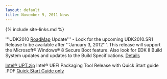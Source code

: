 ```yaml
---
layout: default
title: November 9, 2011 News
---
```

{% include site-links.md %}

'''UDK2010 [RoadMap]({{wiki}}/RoadMap) Update''' - Look for the upcoming UDK2010.SR1 Release to be available after '''January 3, 2012'''. This release will support the Microsoft® Windows® 8 Secure Boot feature. Also look for EDK II Build System updates and updates to the Build Specifications. [Details]({{wiki}}/RoadMap) 


[Intel® UPT.zip](http://sourceforge.net/projects/edk2/files/EDK%20II%20Releases/UEFI_Packing_Tool/Intel_UEFI_Packing_Tool.zip/download) Intel® UEFI Packaging Tool Release with Quick Start guide .PDF [Quick Start Guide only](http://sourceforge.net/projects/edk2/files/EDK%20II%20Releases/UEFI_Packing_Tool/UEFI-PackagingToolQuickStartGuide_1.0.pdf/download)